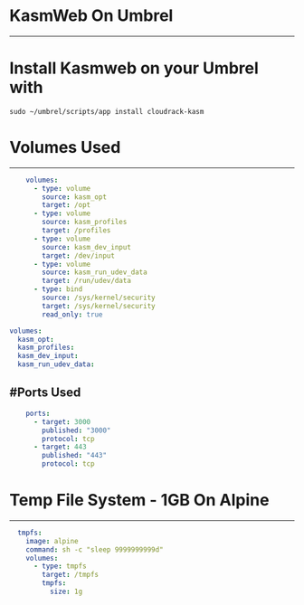 # KasmWeb On Umbrel
---
# Install Kasmweb on your Umbrel with 
```shell
sudo ~/umbrel/scripts/app install cloudrack-kasm
```
# Volumes Used
---
```yaml
    volumes:
      - type: volume
        source: kasm_opt
        target: /opt
      - type: volume
        source: kasm_profiles
        target: /profiles
      - type: volume
        source: kasm_dev_input
        target: /dev/input
      - type: volume
        source: kasm_run_udev_data
        target: /run/udev/data
      - type: bind
        source: /sys/kernel/security
        target: /sys/kernel/security
        read_only: true
```
```yaml
volumes:
  kasm_opt:
  kasm_profiles:
  kasm_dev_input:
  kasm_run_udev_data:
```
#Ports Used
---
```yaml
    ports:
      - target: 3000
        published: "3000"
        protocol: tcp
      - target: 443
        published: "443"
        protocol: tcp
```
# Temp File System - 1GB On Alpine
---
```yaml
  tmpfs:
    image: alpine
    command: sh -c "sleep 9999999999d"
    volumes:
      - type: tmpfs
        target: /tmpfs
        tmpfs:
          size: 1g
```
